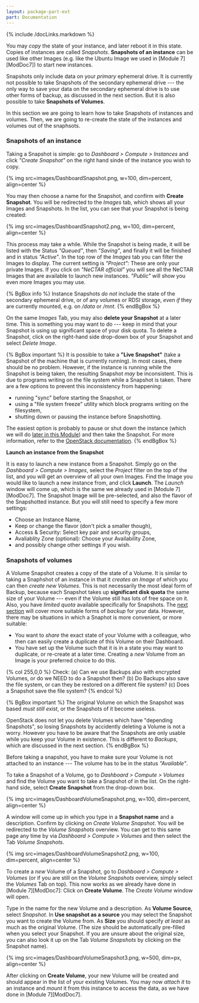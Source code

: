 ```yaml
---
layout: package-part-ext
part: Documentation
---
```

{% include /docLinks.markdown %}


You may *copy* the state of your instance, and later reboot it in this state. Copies of instances are called *Snapshots*. **Snapshots of an instance** can be used like other Images (e.g. like the Ubuntu Image we used in [Module 7][ModDoc7]) to start new instances. 

Snapshots only include data on your *primary* ephemeral drive. It is currently not possible to take Snapshots of the secondary ephemeral drive --- the only way to save your data on the secondary ephemeral drive is to use other forms of backup, as discussed in the next section.
But it is also possible to take **Snapshots of Volumes**.

In this section we are going to learn how to take Snapshots of instances and volumes. Then, we are going to re-create the state of the instances and volumes out of the snaphsots.

### Snapshots of an instance

Taking a Snapshot is simple: go to *Dashboard > Compute > Instances* and click *"Create Snapshot"* on the right hand sinde of the instance you wish to copy.

{% img src=images/DashboardSnapshot.png, w=100, dim=percent, align=center %}

You may then choose a name for the Snapshot, and confirm with **Create Snapshot**. You will be redirected to the *Images* tab, which shows all your Images and Snapshots. In the list, you can see that your Snapshot is being created:

{% img src=images/DashboardSnapshot2.png, w=100, dim=percent, align=center %}

This process may take a while. While the Snapshot is being made, it will be listed with the Status *"Queued"*, then *"Saving"*, and finally it will be finished and in status *"Active"*. In the top row of the *Images* tab you can filter the Images to display. The current setting is *"Project":* These are only your private Images. If you click on *"NeCTAR official"* you will see all the NeCTAR Images that are available to launch new instances. *"Public"* will show you even more Images you may use.

{% BgBox info %}
Instance Snapshots *do not* include the state of the secondary ephemeral drive, or of any volumes or RDSI storage, *even if* they are currently mounted, e.g. on */data* or */mnt*. 
{% endBgBox %}

On the same *Images* Tab, you may also **delete your Snapshot** at a later time. This is something you may want to do --- keep in mind that your Snapshot is using up significant space of your disk quota. To delete a Snapshot, click on the right-hand side drop-down box of your Snapshot and select *Delete Image*.


{% BgBox important %}
It is possible to take a **"Live Snapshot"** (take a Snapshot of the machine that is currently running). In most cases, there should be no problem. However, if the instance is running while the Snapshot is being taken, the resulting Snapshot *may* be inconsistent. This is due to programs writing on the file system while a Snapshot is taken. There are a few options to prevent this inconsistency from happening:

* running "sync" before starting the Snapshot, or
* using a "file system freeze" utility which block programs writing on the filesystem,
* shutting down or pausing the instance before Snapshotting.

The easiest option is probably to pause or shut down the instance (which we will do [later in this Module](cleanup.html)) and then take the Snapshot. For more information, refer to the [OpenStack documentation](http://docs.openstack.org/trunk/openstack-ops/content/Snapshots.html).
{% endBgBox %}


**Launch an instance from the Snapshot**

It is easy to launch a new instance from a Snapshot. Simply go on the *Dashboard > Compute > Images*, select the *Project* filter on the top of the list, and you will get an overview of all your own Images. Find the Image you would like to launch a new instance from, and click **Launch**. The *Launch* window will come up, which is the same we already used in [Module 7][ModDoc7]. The Snapshot Image will be pre-selected, and also the flavor of the Snapshotted instance. But you will still need to specify a few more settings:

* Choose an Instance Name,
* Keep or change the flavor (don't pick a smaller though),
* Access & Security: Select key pair and security groups,
* Avaliablity Zone (optional): Choose your Availability Zone,
* and possibly change other settings if you wish.


### Snapshots of volumes

A Volume Snapshot creates a copy of the state of a Volume. It is similar to taking a Snaphshot of an instance in that it *creates an Image* of which you can then *create new Volumes*. This is not necessarily the most ideal form of Backup, because each Snapshot takes up **significant disk quota** the same size of your Volume --- even if the Volume still has lots of free space on it. Also, you have *limited quota* available specifically for Snapshots. The [next section](backup.html) will cover more suitable forms of *backup* for your data. However, there may be situations in which a Snaphot is more convenient, or more suitable:

- You want to *share* the exact state of your Volume with a colleague, who then can easily create a duplicate of this Volume on their Dashboard.
- You have set up the Volume such that it is in a state you may want to duplicate, or re-create at a later time. Creating a *new* Volume from an Image is your preferred choice to do this.

{% col 255,0,0 %}
Check:  (a) Can we use Backups also with encrypted Volumes, or do we NEED to do a Snapshot then?
(b) Do Backups also save the file system, or can they be restored on a different file system?
(c) Does a Snapshot save the file system?
{% endcol %}

{% BgBox important %}
The original Volume on which the Snapshot was based *must still exist*, or the Snapshots of it become useless. 

OpenStack does not let you delete Volumes which have "depending Snapshots", so losing Snapshots by accidently deleting a Volume is not a worry. However you have to be aware that the Snapshots are only usable while you keep your Volume in existence. This is different to *Backups*, which are discussed in the next section.
{% endBgBox %}

Before taking a snapshot, you have to make sure your Volume is not attached to an instance --- The volume has to be in the status *"Available"*.

To take a Snapshot of a Volume, go to *Dashboard > Compute > Volumes* and find the Volume you want to take a Snapshot of in the list. On the right-hand side, select **Create Snapshot** from the drop-down box. 

{% img src=images/DashboardVolumeSnapshot.png, w=100, dim=percent, align=center %}

A window will come up in which you type in a **Snapshot name** and a description. Confirm by clicking on *Create Volume Snapshot*. You will be redirected to the *Volume Snapshots* overview. You can get to this same page any time by via *Dashboard > Compute > Volumes* and then select the Tab *Volume Snapshots*. 

{% img src=images/DashboardVolumeSnapshot2.png, w=100, dim=percent, align=center %}


To create a *new* Volume of a Snapshot, go to *Dashboard > Compute > Volumes* (or if you are still on the *Volume Snapshots* overview, simply select the *Volumes* Tab on top). This now works as we already have done in [Module 7][ModDoc7]: Click on **Create Volume**. The *Create Volume* window will open.


Type in the name for the new Volume and a description. As **Volume Source**, select *Snapshot*. In **Use snapshot as a source** you may select the Snapshot you want to create the Volume from. As **Size** you should specify *at least* as much as the original Volume. (The size should be automatically pre-filled when you select your Snapshot. If you are unsure about the original size, you can also look it up on the Tab *Volume Snapshots* by clicking on the Snapshot name).

{% img src=images/DashboardVolumeSnapshot3.png, w=500, dim=px, align=center %}

After clicking on **Create Volume**, your new Volume will be created and should appear in the list of your existing Volumes. You may now *attach it* to an instance and *mount* it from this instance to access the data, as we have done in [Module 7][ModDoc7].
